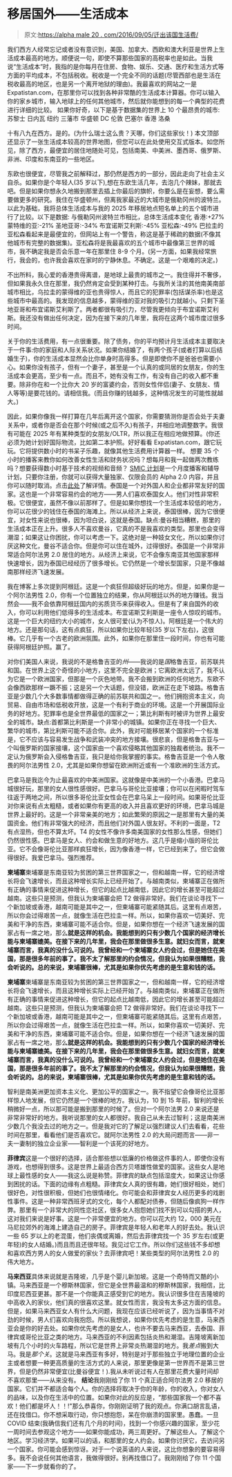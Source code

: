 # 移居国外——生活成本

> 原文:[https://alpha male 20 . com/2016/09/05/迁出该国生活费/](https://alphamale20.com/2016/09/05/moving-out-of-the-country-cost-of-living/)

我们西方人经常忘记或者没有意识到，美国、加拿大、西欧和澳大利亚是世界上生活成本最高的地方。顺便说一句，即使不算那些国家的高税率也是如此。当我说“生活成本”时，我指的是你每月在住房、食物、娱乐、交通、医疗和生活方式等方面的平均成本，不包括税收。税收是一个完全不同的话题(尽管西部也是生活在税收最高的地区，也是另一个离开地狱的理由)。我最喜欢的网站之一是 Expatistan.com，在那里你可以找到各种非常酷的生活成本计算器。你可以输入你的家乡城市，输入地球上的任何其他城市，然后就你能想到的每一个典型的花费进行详细的比较。
如果你好奇，以下是基于数据集的世界上 10 个最昂贵的城市:
苏黎士
日内瓦
纽约
三藩市
华盛顿 DC
伦敦
巴塞尔
香港
洛桑

十有八九在西方。是的。(为什么瑞士这么贵？天哪，你们这些家伙！)
本文顶部还显示了一张生活成本较高的世界地图，但您可以在此处使用交互式版本。如您所见，除了西方，最便宜的居住地随处可见，包括南美、中美洲、墨西哥、俄罗斯、非洲、印度和东南亚的一些地区。

东欧也很便宜，尽管我之前解释过，那仍然是西方的一部分，因此走向了社会主义自杀。如果你是个年轻人(35 岁以下),想在东欧生活几年，去泡几个辣妹，那就去吧。但是如果你想永久地搬到那里去插上你最后的旗帜，你要么是在妄想，要么需要做更多的研究。我住在华盛顿州，但离我家最近的大城市是俄勒冈州的波特兰。以此为基础，我将总体生活成本与我的 2025 年移居地点短名单上的五个城市进行了比较。以下是数据:
与俄勒冈州波特兰市相比，总体生活成本变化
香港:+27%
蒙特维的亚:-21%
圣地亚哥:-34%
布宜诺斯艾利斯:-45%
亚松森:-49%
巴拉圭的亚松森看起来是最便宜的，但网站上有一个警告，称这是基于稀疏的数据(不像其他城市有完整的数据集)。亚松森将是我最喜欢的五个城市中最像第三世界的城市，我不确定我是否会乐意一年在那里住 8-9 个月。(另一方面，如果我经常旅行，我会的，也许我会喜欢在家时的宁静休息。不确定。这是一个艰难的决定。)

不出所料，我心爱的香港贵得离谱，是地球上最贵的城市之一。我住得并不奢侈，但如果我永久住在那里，我仍然肯定会受到某种打击。与我所关注的其他南美南部城市相比，乌拉圭的蒙得维的亚也贵得惊人，而且它的犯罪率(包括谋杀率)也是这些城市中最高的。我发现的信息越多，蒙得维的亚对我的吸引力就越小。只剩下圣地亚哥和布宜诺斯艾利斯了。两者都很有吸引力，尽管我更倾向于布宜诺斯艾利斯。我还没有做出任何决定，因为在接下来的几年里，我将在这两个城市度过很多时间。

关于你的生活费用，有一点很重要。除了债务，你的平均预计月生活成本主要取决于一件事:你的家庭和人际关系状况。如果你结婚了，有两个孩子(或者打算以后结婚生子)，你的生活成本显然会比你单身时高得多。但是即使你不是爸爸也需要小心。如果你没有孩子，但有一个妻子，甚至是一个认真的或同居的女朋友，你的生活成本会更高，至少有一点。而且不，她有没有工作，有没有自己的收入都不重要。除非你在和一个比你大 20 岁的富婆约会，否则女性伴侣(妻子、女朋友、情人等等)是要花钱的。请相信我。(而且你赚的钱越多，这种情况发生的可能性就越大。)

因此，如果你像我一样打算在几年后离开这个国家，你需要猜测你是否会处于夫妻关系中，或者你是否会在那个时候(或之后不久)有孩子，并相应地调整数字。我很有可能在 2025 年有某种类型的女朋友/OLTR，所以我正在相应地做预算。(你还必须为她计划好国际物流，比如第二本护照。好好看看 Expatistan.com，跟它玩玩。它将提供数小时的书呆子乐趣，就像其他生活费用计算器一样。
想要 35 个小时的播客来教你如何改善女性生活和财务状况吗？想每月和我一起做两次教练吗？想要获得数小时基于技术的视频和音频？ [SMIC 计划](https://alphamale20.kartra.com/page/vIL17)是一个月度播客和辅导计划，只要你注册，你就可以获得大量独家、仅限会员的 Alpha 2.0 内容，并且你可以随时取消。点击[此处](https://alphamale20.kartra.com/page/vIL17)了解详情。泰国是一个对外国人和企业都非常友好的国家。这也是一个非常容易约会的地方——男人们喜欢泰国女人。他们对性非常积极。它很便宜，虽然不像以前那样了。但是如果你想找一个生活成本较低的地方，你可以花很少的钱住在泰国的海滩上。所以从经济上来说，泰国很棒，因为它很便宜，对女性来说也很棒，因为坦白说，这就是泰国。缺点:曼谷相当糟糕，那里的生活成本正在上升。很多人不喜欢曼谷，它真的不是我喜欢的类型。那里也会变得潮湿；如果这让你困扰，你可以考虑一下。这绝对是一种妓女文化，所以如果你讨厌这种文化，曼谷不适合你。但是你可以住在城外，过得很好。泰国是一个非常非常适合阿尔法男 2.0 居住的地方。从经济上来说，它不会像东南亚其他国家那样快速增长，因为泰国已经经历了很多增长。它仍然是一个增长型国家，只是不像越南那样经济飞速发展。

我在博客上多次提到阿根廷。这是一个疯狂但超级好玩的地方。但是，如果你是一个阿尔法男性 2.0，你有一个位置独立的结果，你从阿根廷以外的地方赚钱。我当然会——我不会依靠阿根廷国内的劣质货币来获得收入。但是有了来自国外的收入，你可以利用他们低得多的生活成本。布宜诺斯艾利斯是一座令人惊叹的城市。这是一个巨大的纽约大小的城市，女人很可爱(认为不惊人)。阿根廷是一个伟大的地方。还是那句话，这有点疯狂，所以如果你比较年轻(35 岁以下左右)，这很棒。它几乎有一个古老的欧洲氛围。此外，如果你在那里住一段时间，你也有可能获得阿根廷护照。赢了。

对你们美国人来说，我说的不是格鲁吉亚的*州*——我说的是*国*格鲁吉亚，前苏联共和国。在世界上这个奇怪的小地方，这里不完全是欧洲；它离欧洲太远了，我不认为它是一个欧洲国家，但那是一个灰色地带。我不会搬到欧洲的任何地方。东欧不会像西欧那样一蹶不振；这是另一个大话题，但没错，欧洲正在走下坡路。格鲁吉亚是少数几个大多数事情都做得正确的前苏联共和国之一。他们拥抱资本主义，向贸易、自由市场和低税收开放，这是一个有利于商业的环境。这是一个开展国际业务的好地方。犯罪率也是全世界最低的国家之一；第比利斯有时被评为世界上最安全的城市。缺点:首都第比利斯是一个非常小的城镇。如果你正在寻找一个巨大、繁华的城市，第比利斯可能不适合你。此外，我对可能移居某个国家的一个标准是，它不应该与容易发生战争和武装冲突的地方接壤。很悲哀，但是格鲁吉亚与一个叫俄罗斯的国家接壤，这个国家由一个喜欢侵略其他国家的独裁者统治。我不一定认为俄罗斯会入侵格鲁吉亚，我只是给你我掌握的事实。格鲁吉亚是一个令人敬畏的阿尔法男性 2.0，尤其是如果你想留在欧洲附近或有一个准欧洲的生活方式。

巴拿马是我迄今为止最喜欢的中美洲国家。这就像是中美洲的一个小香港。巴拿马城很好玩，那里的女人很性感很好。巴拿马与哥伦比亚接壤；你可以在闲暇时驾车往返于两地之间，所以很多哥伦比亚女性会在巴拿马呆上一段时间。如果哥伦比亚对你来说有点太粗糙，或者如果你有更高的收入并且喜欢更好的环境，巴拿马城是世界上最好的。这是一个非常亲美的地方；如此繁荣的原因之一是那里有大量的美国资金。他们有非常强大的经济，而且他们对外国人很友好。不利的一面是，T2 有点湿热，但也不算太坏。T4 的女性不像许多南美国家的女性那么性感，但她们仍然很性感。巴拿马是女人、约会和做生意的好地方。这几乎是缩小版的哥伦比亚。它不会像哥伦比亚那样疯狂增长，因为像香港一样，它已经到来了。但它会做得很好。我爱巴拿马。强烈推荐。

**柬埔寨**柬埔寨是东南亚较为贫困的第三世界国家之一，但和越南一样，它的经济增长将会飞速增长，而且这种增长实际上已经开始了。与越南类似，柬埔寨正在做所有正确的事情来促进这种增长，但它的起点比越南低，因此它的增长甚至可能超过越南。这些只是预测，但我认为柬埔寨会把 T2 做得非常好。我们在谈论寻找下一个新加坡或香港，越南可能是其中之一，但柬埔寨可能紧随其后。这里有点艰苦，所以你会过得艰苦一点，就像生活在巴拉圭一样。所以，如果你喜欢一切美好、完美和干净的东西，柬埔寨可能不适合你。但是，如果你想在一个经济飞速发展的国家占有一席之地，那么**就是这样的机会。我能想到的只有少数几个国家的经济增长能与柬埔寨媲美。在接下来的几年里，我会在那里做很多生意。就妇女而言，就柬埔寨而言，我真的没什么可说的。我曾经和一个柬埔寨女人约会过，但是她住在美国，那是很多年前的事了。我不太了解那里的约会情况，但我认为如果很糟糕，我会听说的。总的来说，柬埔寨很棒，尤其是如果你优先考虑的是生意和钱的话。**

**柬埔寨**柬埔寨是东南亚较为贫困的第三世界国家之一，但和越南一样，它的经济增长将会飞速增长，而且这种增长实际上已经开始了。与越南类似，柬埔寨正在做所有正确的事情来促进这种增长，但它的起点比越南低，因此它的增长甚至可能超过越南。这些只是预测，但我认为柬埔寨会把 T2 做得非常好。我们在谈论寻找下一个新加坡或香港，越南可能是其中之一，但柬埔寨可能紧随其后。这里有点艰苦，所以你会过得艰苦一点，就像生活在巴拉圭一样。所以，如果你喜欢一切美好、完美和干净的东西，柬埔寨可能不适合你。但是，如果你想在一个经济飞速发展的国家占有一席之地，那么**就是这样的机会。我能想到的只有少数几个国家的经济增长能与柬埔寨媲美。在接下来的几年里，我会在那里做很多生意。就妇女而言，就柬埔寨而言，我真的没什么可说的。我曾经和一个柬埔寨女人约会过，但是她住在美国，那是很多年前的事了。我不太了解那里的约会情况，但我认为如果很糟糕，我会听说的。总的来说，柬埔寨很棒，尤其是如果你优先考虑的是生意和钱的话。**

智利是南美洲更加资本主义化、更加公平的国家之一。我不指望它会像哥伦比亚那样惊人地发展，但它仍然是一个很棒的地方。我认为，10 到 15 年前，智利的增长稍微好一点，所以那可能是搬到那里的时候了。但对一个阿尔法男 2.0 来说还是非常非常好的地方。我听说那里的女人都很好。我自己从未去过智利；这是南美洲少数几个我没去过的地方之一。但是我对它的了解足以强烈建议人们去看看，花些时间在那里，看看他们是否喜欢它。就阿尔法男性 2.0 的大局问题而言——非一夫一妻制的独立企业家——智利是一个该死的好地方。

**菲律宾**这是一个很好的选择，适合那些想以低廉的价格做这件事的人，即使你没有游戏，也想得到很多。这是世界上最适合西方贝塔雄性做爱的国家。这些女人是地球上最性感的女人——我这么说是称赞。菲律宾的缺点包括湿度大，如果这让你感到困扰的话。下面的边缘有点粗糙。菲律宾女人真的很有趣，她们很好相处，她们很好色，对性很积极，但她们也很情绪化。你可能会和菲律宾女人经历更多的戏剧性事件。这是一种非常西班牙式的文化，每个人都配对债券，但随后像疯狗一样作弊。那里有一个非常大的同性恋社区，很多女人抱怨她们找不到可以勾搭的男人，这对我们来说是好事。这是一个非常便宜的地方。你可以花大约 12，000 美元在马尼拉郊外的海滩上建造自己的房子。菲律宾是年轻人和老年人的好去处。我认识一些 65 岁以上的老混蛋，他们丧偶或离婚，然后去菲律宾找一个 35 岁左右(或更年轻)的女人结婚。)而且而且还很年轻。我见过它工作。所以你们这些钱不多却想和喜欢西方男人的女人做爱的家伙？去菲律宾吧！某些类型的阿尔法男性 2.0 的伟大地方。

**马来西亚**具体来说就是吉隆坡，几乎是个婴儿新加坡。这是一个奇特而又酷的小镇。马来西亚是一个穆斯林国家，但它是全世界最温和的穆斯林国家，我相信，比印度尼西亚更甚。那不是一个你能真正感受到它的地方。我认识很多住在吉隆坡的中高收入的家伙，他们真的很喜欢这里。就女性而言，我没有太多这方面的信息。但是，如果马来西亚女人有什么大问题，我现在应该已经听说了，因为当事情不对劲的时候，男人们喜欢向我抱怨。所以我想说，如果你优先考虑的是生意，马来西亚会是你的好去处。如果你优先考虑的是女人，也许不要去马来西亚，去泰国、菲律宾或哥伦比亚之类的地方。马来西亚的不利因素包括炎热和潮湿。吉隆坡离新加坡有几个小时的火车路程，所以它是世界上非常炎热潮湿的地方。我*差点*搬到大马。我是*那个关*。这就是马来西亚有多好，特别是对于那些独立于地理位置的企业主或者想要一种更高质量的生活方式的人来说，那里更像是第一世界而不是第三世界，但是仍然非常便宜(比曼谷便宜！).我从未听说过有人在那里花费大量时间却不喜欢那里——从来没有。
**结论**我刚刚给了你 11 个真正适合阿尔法男 2.0 移居的国家。它们并不都适合每个人。你的选择将取决于你的年龄，你的收入，你对女人的品味，以及你在生活中的位置。如果你对此的反应是，“那些国家我一个都不喜欢！他们都是坏人！！!"那么恭喜你，你刚刚证明了我的观点。你满口胡言乱语，还在找借口。你不想采取行动，你只想抱怨，呆在你崩溃的国家里。愚蠢。一旦 COVID 结束(我确信我们还有几个月的时间)，找到一个你感兴趣的国家，至少花一周时间去参观这个地方——如果你能成功，两三周更好。了解这些人。了解这个地区。学习经济学。如果可以的话，和那里的女人约会。如果你讨厌它，去访问另一个国家。你可能会感到惊讶。对于一个说英语的人来说，这比你想象的要容易得多。我不会说任何其他语言，我做得很好。别再找借口了。我刚刚给了你 11 个国家——下一步就看你的了。